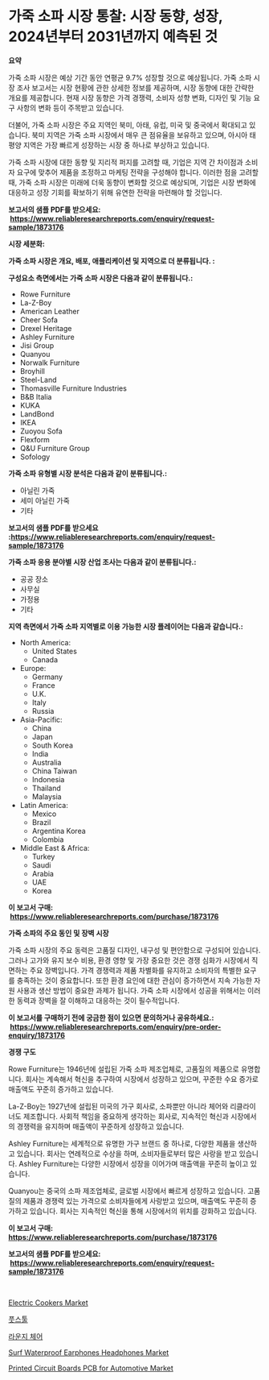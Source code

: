 <p><h1>가죽 소파 시장 통찰: 시장 동향, 성장, 2024년부터 2031년까지 예측된 것</h1></p><p><strong>요약</strong></p>
<p><p>가죽 소파 시장은 예상 기간 동안 연평균 9.7% 성장할 것으로 예상됩니다. 가죽 소파 시장 조사 보고서는 시장 현황에 관한 상세한 정보를 제공하며, 시장 동향에 대한 간략한 개요를 제공합니다. 현재 시장 동향은 가격 경쟁력, 소비자 성향 변화, 디자인 및 기능 요구 사항의 변화 등이 주목받고 있습니다.</p><p>더불어, 가죽 소파 시장은 주요 지역인 북미, 아태, 유럽, 미국 및 중국에서 확대되고 있습니다. 북미 지역은 가죽 소파 시장에서 매우 큰 점유율을 보유하고 있으며, 아시아 태평양 지역은 가장 빠르게 성장하는 시장 중 하나로 부상하고 있습니다.</p><p>가죽 소파 시장에 대한 동향 및 지리적 퍼지를 고려할 때, 기업은 지역 간 차이점과 소비자 요구에 맞추어 제품을 조정하고 마케팅 전략을 구성해야 합니다. 이러한 점을 고려할 때, 가죽 소파 시장은 미래에 더욱 동향이 변화할 것으로 예상되며, 기업은 시장 변화에 대응하고 성장 기회를 확보하기 위해 유연한 전략을 마련해야 할 것입니다.</p></p>
<p><strong>보고서의 샘플 PDF를 받으세요: &nbsp;<a href="https://www.reliableresearchreports.com/enquiry/request-sample/1873176">https://www.reliableresearchreports.com/enquiry/request-sample/1873176</a></strong></p>
<p><strong>시장 세분화:</strong></p>
<p><strong> 가죽 소파 시장은 개요, 배포, 애플리케이션 및 지역으로 더 분류됩니다. :</strong></p>
<p><strong>구성요소 측면에서는 가죽 소파 시장은 다음과 같이 분류됩니다.:</strong></p>
<p><ul><li>Rowe Furniture</li><li>La-Z-Boy</li><li>American Leather</li><li>Cheer Sofa</li><li>Drexel Heritage</li><li>Ashley Furniture</li><li>Jisi Group</li><li>Quanyou</li><li>Norwalk Furniture</li><li>Broyhill</li><li>Steel-Land</li><li>Thomasville Furniture Industries</li><li>B&B Italia</li><li>KUKA</li><li>LandBond</li><li>IKEA</li><li>Zuoyou Sofa</li><li>Flexform</li><li>Q&U Furniture Group</li><li>Sofology</li></ul></p>
<p><strong> 가죽 소파 유형별 시장 분석은 다음과 같이 분류됩니다.:</strong></p>
<p><ul><li>아닐린 가죽</li><li>세미 아닐린 가죽</li><li>기타</li></ul></p>
<p><strong>보고서의 샘플 PDF를 받으세요 :<a href="https://www.reliableresearchreports.com/enquiry/request-sample/1873176">https://www.reliableresearchreports.com/enquiry/request-sample/1873176</a></strong></p>
<p><strong> 가죽 소파 응용 분야별 시장 산업 조사는 다음과 같이 분류됩니다.:</strong></p>
<p><ul><li>공공 장소</li><li>사무실</li><li>가정용</li><li>기타</li></ul></p>
<p><strong>지역 측면에서 가죽 소파 지역별로 이용 가능한 시장 플레이어는 다음과 같습니다.:</strong></p>
<p><ul>
    <li>
        North America:
        <ul>
            <li>United States</li>
            <li>Canada</li>
        </ul>
    </li>
    <li>
        Europe:
        <ul>
            <li>Germany</li>
            <li>France</li>
            <li>U.K.</li>
            <li>Italy</li>
            <li>Russia</li>
        </ul>
    </li>
    <li>
        Asia-Pacific:
        <ul>
            <li>China</li>
            <li>Japan</li>
            <li>South Korea</li>
            <li>India</li>
            <li>Australia</li>
            <li>China Taiwan</li>
            <li>Indonesia</li>
            <li>Thailand</li>
            <li>Malaysia</li>
        </ul>
    </li>
    <li>
        Latin America:
        <ul>
            <li>Mexico</li>
            <li>Brazil</li>
            <li>Argentina Korea</li>
            <li>Colombia</li>
        </ul>
    </li>
    <li>
        Middle East & Africa:
        <ul>
            <li>Turkey</li>
            <li>Saudi</li>
            <li>Arabia</li>
            <li>UAE</li>
            <li>Korea</li>
        </ul>
    </li>
    </ul></p>
<p><strong>이 보고서 구매: &nbsp;<a href="https://www.reliableresearchreports.com/purchase/1873176">https://www.reliableresearchreports.com/purchase/1873176</a></strong></p>
<p><strong>가죽 소파의 주요 동인 및 장벽 시장</strong></p>
<p><p>가죽 소파 시장의 주요 동력은 고품질 디자인, 내구성 및 편안함으로 구성되어 있습니다. 그러나 고가와 유지 보수 비용, 환경 영향 및 가장 중요한 것은 경쟁 심화가 시장에서 직면하는 주요 장벽입니다. 가격 경쟁력과 제품 차별화를 유지하고 소비자의 특별한 요구를 충족하는 것이 중요합니다. 또한 환경 요인에 대한 관심이 증가하면서 지속 가능한 자원 사용과 생산 방법이 중요한 과제가 됩니다. 가죽 소파 시장에서 성공을 위해서는 이러한 동력과 장벽을 잘 이해하고 대응하는 것이 필수적입니다.</p></p>
<p><strong>이 보고서를 구매하기 전에 궁금한 점이 있으면 문의하거나 공유하세요.: &nbsp;<a href="https://www.reliableresearchreports.com/enquiry/pre-order-enquiry/1873176">https://www.reliableresearchreports.com/enquiry/pre-order-enquiry/1873176</a></strong></p>
<p><strong>경쟁 구도</strong></p>
<p><p>Rowe Furniture는 1946년에 설립된 가죽 소파 제조업체로, 고품질의 제품으로 유명합니다. 회사는 계속해서 혁신을 추구하여 시장에서 성장하고 있으며, 꾸준한 수요 증가로 매출액도 꾸준히 증가하고 있습니다.</p><p>La-Z-Boy는 1927년에 설립된 미국의 가구 회사로, 소파뿐만 아니라 체어와 리클라이너도 제조합니다. 사회적 책임을 중요하게 생각하는 회사로, 지속적인 혁신과 시장에서의 경쟁력을 유지하며 매출액이 꾸준하게 성장하고 있습니다.</p><p>Ashley Furniture는 세계적으로 유명한 가구 브랜드 중 하나로, 다양한 제품을 생산하고 있습니다. 회사는 연례적으로 수상을 하며, 소비자들로부터 많은 사랑을 받고 있습니다. Ashley Furniture는 다양한 시장에서 성장을 이어가며 매출액을 꾸준히 높이고 있습니다.</p><p>Quanyou는 중국의 소파 제조업체로, 글로벌 시장에서 빠르게 성장하고 있습니다. 고품질의 제품과 경쟁력 있는 가격으로 소비자들에게 사랑받고 있으며, 매출액도 꾸준히 증가하고 있습니다. 회사는 지속적인 혁신을 통해 시장에서의 위치를 강화하고 있습니다.</p></p>
<p><strong>이 보고서 구매: &nbsp; <a href="https://www.reliableresearchreports.com/purchase/1873176">https://www.reliableresearchreports.com/purchase/1873176</a></strong></p>
<p><strong>보고서의 샘플 PDF를 받으세요: &nbsp;<a href="https://www.reliableresearchreports.com/enquiry/request-sample/1873176">https://www.reliableresearchreports.com/enquiry/request-sample/1873176</a></strong><strong></strong></p>
<p>&nbsp;</p>
<p><p><a href="https://github.com/CliffMedina6/Market-Research-Report-List-4/blob/main/electric-cookers-market.md">Electric Cookers Market</a></p><p><a href="https://github.com/oajzkywllm460/Market-Research-Report-List-1/blob/main/20325242558.md">풋스툴</a></p><p><a href="https://github.com/vsr06p4p49/Market-Research-Report-List-1/blob/main/83429052559.md">라운지 체어</a></p><p><a href="https://issuu.com/reportprime-2/docs/surf-waterproof-earphones-headphones-market-size-2">Surf Waterproof Earphones Headphones Market</a></p><p><a href="https://issuu.com/reportprime-2/docs/printed-circuit-boards-pcb-for-automotive-market-s">Printed Circuit Boards PCB for Automotive Market</a></p></p>